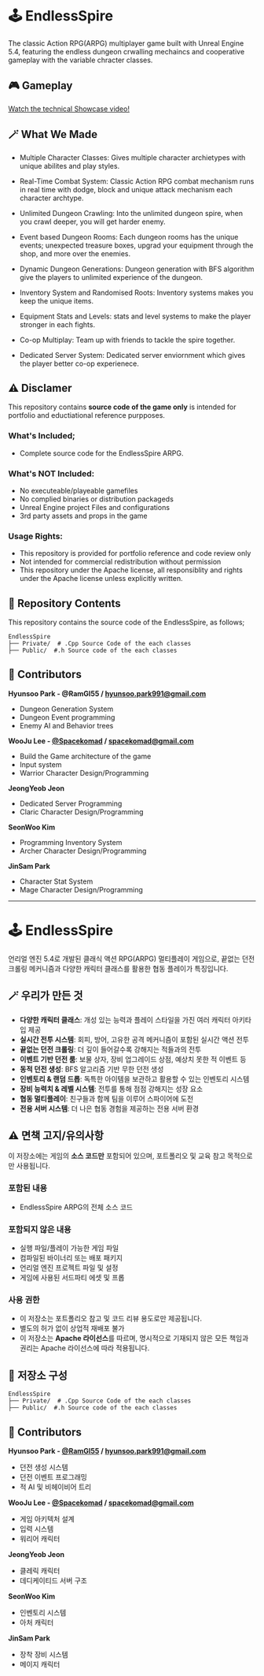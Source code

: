 # 🕹️ EndlessSpire
The classic Action RPG(ARPG) multiplayer game built with Unreal Engine 5.4, featuring the endless dungeon crwalling mechaincs and cooperative gameplay with the variable chracter classes. 

## 🎮 Gameplay 
[Watch the technical Showcase video!](https://www.youtube.com/watch?v=RwbFDCbieOo)


## 🪄 What We Made
- Multiple Character Classes: Gives multiple character archietypes with unique abilites and play styles.
- Real-Time Combat System: Classic Action RPG combat mechanism runs in real time with dodge, block and unique attack mechanism each character archtype. 
  
- Unlimited Dungeon Crawling: Into the unlimited dungeon spire, when you crawl deeper, you will get harder enemy.
- Event based Dungeon Rooms: Each dungeon rooms has the unique events; unexpected treasure boxes, upgrad your equipment through the shop, and more over the enemies.
- Dynamic Dungeon Generations: Dungeon generation with BFS algorithm give the players to unlimited experience of the dungeon. 
  
- Inventory System and Randomised Roots: Inventory systems makes you keep the unique items. 
- Equipment Stats and Levels: stats and level systems to make the player stronger in each fights.

- Co-op Multiplay: Team up with friends to tackle the spire together.
- Dedicated Server System: Dedicated server enviornment which gives the player better co-op experienece. 


## ⚠️ Disclamer 
This repository contains **source code of the game only** is intended for portfolio and eductiational reference purpposes. 

### What's Included; 
- Complete source code for the EndlessSpire ARPG. 

### What's NOT Included: 
- No executeable/playeable gamefiles
- No complied binaries or distribution packageds
- Unreal Engine project Files and configurations
- 3rd party assets and props in the game

### Usage Rights:
- This repository is provided for portfolio reference and code review only
- Not intended for commercial redistribution without permission
- This repository under the Apache license, all responsiblity and rights under the Apache license unless explicitly written. 


## 📁 Repository Contents
This repository contains the source code of the EndlessSpire, as follows;

```
EndlessSpire
├── Private/  # .Cpp Source Code of the each classes  
├── Public/  #.h Source code of the each classes
```


## 🙆 Contributors 
**Hyunsoo Park - @RamGI55 / hyunsoo.park991@gmail.com**
- Dungeon Generation System
- Dungeon Event programming
- Enemy AI and Behavior trees

**WooJu Lee - [@Spacekomad](https://github.com/Spacekomad) / spacekomad@gmail.com** 
- Build the Game architecture of the game
- Input system
- Warrior Character Design/Programming

**JeongYeob Jeon**  
- Dedicated Server Programming
- Claric Character Design/Programming

**SeonWoo Kim**  
- Programming Inventory System 
- Archer Character Design/Programming

**JinSam Park**  
- Character Stat System
- Mage Character Design/Programming

---

# 🕹️ EndlessSpire
언리얼 엔진 5.4로 개발된 클래식 액션 RPG(ARPG) 멀티플레이 게임으로, 끝없는 던전 크롤링 메커니즘과 다양한 캐릭터 클래스를 활용한 협동 플레이가 특징입니다.  



## 🪄 우리가 만든 것
- **다양한 캐릭터 클래스**: 개성 있는 능력과 플레이 스타일을 가진 여러 캐릭터 아키타입 제공  
- **실시간 전투 시스템**: 회피, 방어, 고유한 공격 메커니즘이 포함된 실시간 액션 전투  
- **끝없는 던전 크롤링**: 더 깊이 들어갈수록 강해지는 적들과의 전투  
- **이벤트 기반 던전 룸**: 보물 상자, 장비 업그레이드 상점, 예상치 못한 적 이벤트 등  
- **동적 던전 생성**: BFS 알고리즘 기반 무한 던전 생성  
- **인벤토리 & 랜덤 드롭**: 독특한 아이템을 보관하고 활용할 수 있는 인벤토리 시스템  
- **장비 능력치 & 레벨 시스템**: 전투를 통해 점점 강해지는 성장 요소  
- **협동 멀티플레이**: 친구들과 함께 팀을 이루어 스파이어에 도전  
- **전용 서버 시스템**: 더 나은 협동 경험을 제공하는 전용 서버 환경  



## ⚠️ 면책 고지/유의사항
이 저장소에는 게임의 **소스 코드만** 포함되어 있으며, 포트폴리오 및 교육 참고 목적으로만 사용됩니다.  

### 포함된 내용
- EndlessSpire ARPG의 전체 소스 코드  

### 포함되지 않은 내용
- 실행 파일/플레이 가능한 게임 파일  
- 컴파일된 바이너리 또는 배포 패키지  
- 언리얼 엔진 프로젝트 파일 및 설정  
- 게임에 사용된 서드파티 에셋 및 프롭  

### 사용 권한
- 이 저장소는 포트폴리오 참고 및 코드 리뷰 용도로만 제공됩니다.  
- 별도의 허가 없이 상업적 재배포 불가  
- 이 저장소는 **Apache 라이선스**를 따르며, 명시적으로 기재되지 않은 모든 책임과 권리는 Apache 라이선스에 따라 적용됩니다.  


## 📁 저장소 구성
```
EndlessSpire
├── Private/  # .Cpp Source Code of the each classes  
├── Public/  #.h Source code of the each classes
```


## 🙆 Contributors
**Hyunsoo Park - [@RamGI55](https://github.com/RamGI55) / hyunsoo.park991@gmail.com**  
- 던전 생성 시스템  
- 던전 이벤트 프로그래밍  
- 적 AI 및 비헤이비어 트리  

**WooJu Lee - [@Spacekomad](https://github.com/Spacekomad) / spacekomad@gmail.com**  
- 게임 아키텍처 설계  
- 입력 시스템
- 워리어 캐릭터

**JeongYeob Jeon**  
- 클레릭 캐릭터
- 데디케이티드 서버 구조

**SeonWoo Kim**  
- 인벤토리 시스템
- 아처 캐릭터

**JinSam Park**  
- 장착 장비 시스템
- 메이지 캐릭터
